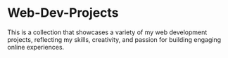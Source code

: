# Web-Dev-Projects
This is a collection that showcases a variety of my web development projects, reflecting my skills, creativity, and passion for building engaging online experiences.
